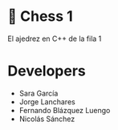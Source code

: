 # :peach: Chess 1
El ajedrez en C++ de la fila 1
# Developers
- Sara García
- Jorge Lanchares
- Fernando Blázquez Luengo
- Nicolás Sánchez
